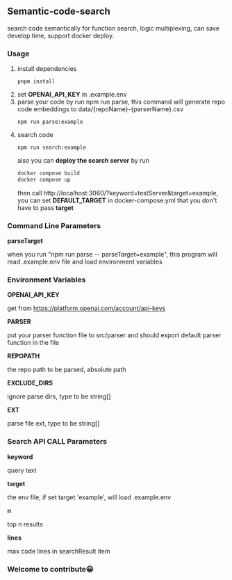 ## Semantic-code-search
search code semantically for function search, logic multiplexing, can save develop time, support docker deploy.

### Usage
1. install dependencies
    ```
    pnpm install
    ```
2. set **OPENAI_API_KEY** in .example.env
3. parse your code by run npm run parse, this command will generate repo code embeddings to data/{repoName}-{parserName}.csv
    ```
    npm run parse:example
    ```
4. search code
    ```
    npm run search:example
    ```
    also you can **deploy the search server** by run
    ```sh
    docker compose build
    docker compose up
    ```
    then call http://localhost:3060/?keyword=testServer&target=example, you can set **DEFAULT_TARGET** in docker-compose.yml that you don't have to pass **target**

### Command Line Parameters
**parseTarget**

when you run "npm run parse -- parseTarget=example", this program will read .example.env file and load environment variables

### Environment Variables
**OPENAI_API_KEY**

get from https://platform.openai.com/account/api-keys

**PARSER**

put your parser function file to src/parser and should export default parser function in the file

**REPOPATH**

the repo path to be parsed, absolute path

**EXCLUDE_DIRS**

ignore parse dirs, type to be string[]

**EXT**

parse file ext, type to be string[]

### Search API CALL Parameters

**keyword**

query text

**target**

the env file, if set target 'example', will load .example.env

**n**

top n results

**lines**

max code lines in searchResult item

### Welcome to contribute😀
